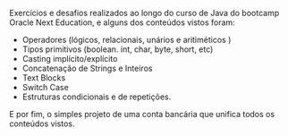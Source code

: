 Exercícios e desafios realizados ao longo do curso de Java do bootcamp Oracle Next Education, e alguns dos
conteúdos vistos foram:

* Operadores (lógicos, relacionais, unários e aritiméticos )
* Tipos primitivos (boolean. int, char, byte, short, etc)
* Casting implícito/explícito
* Concatenação de Strings e Inteiros
* Text Blocks
* Switch Case
* Estruturas condicionais e de repetições.

E por fim, o simples projeto de uma conta bancária que unifica todos os conteúdos vistos. 
